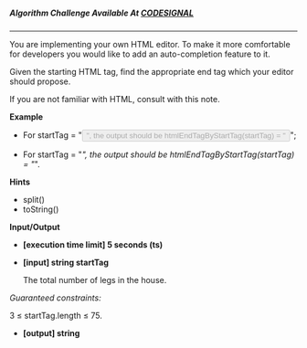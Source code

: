 ##### Algorithm Challenge Available At [CODESIGNAL](https://app.codesignal.com/arcade/code-arcade/book-market/MX94DWTrwQw2gLrTi)

---

You are implementing your own HTML editor. To make it more comfortable for developers you would like to add an auto-completion feature to it.

Given the starting HTML tag, find the appropriate end tag which your editor should propose.

If you are not familiar with HTML, consult with this note.

**Example**

- For startTag = "<button type='button' disabled>", the output should be
  htmlEndTagByStartTag(startTag) = "</button>";

- For startTag = "<i>", the output should be
  htmlEndTagByStartTag(startTag) = "</i>".

**Hints**

- split()
- toString()

**Input/Output**

- **[execution time limit] 5 seconds (ts)**
- **[input] string startTag**

  The total number of legs in the house.

_Guaranteed constraints:_

3 ≤ startTag.length ≤ 75.

- **[output] string**
